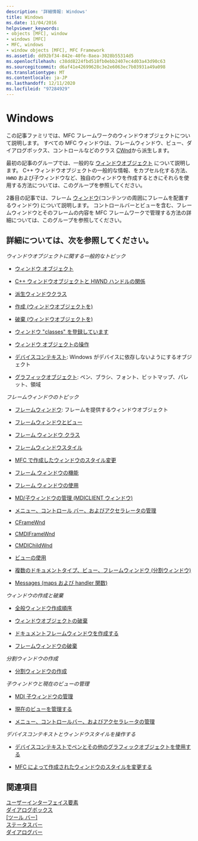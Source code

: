 ```yaml
---
description: '詳細情報: Windows'
title: Windows
ms.date: 11/04/2016
helpviewer_keywords:
- objects [MFC], window
- windows [MFC]
- MFC, windows
- window objects [MFC], MFC Framework
ms.assetid: dd92bf34-842e-40fe-8aea-3028b55314d5
ms.openlocfilehash: c38dd8224fbd518fb0ebb2407ec4d03a43d90c63
ms.sourcegitcommit: d6af41e42699628c3e2e6063ec7b03931a49a098
ms.translationtype: MT
ms.contentlocale: ja-JP
ms.lasthandoff: 12/11/2020
ms.locfileid: "97284929"
---
```

# <a name="windows"></a>Windows

この記事ファミリでは、MFC フレームワークのウィンドウオブジェクトについて説明します。 すべての MFC ウィンドウは、フレームウィンドウ、ビュー、ダイアログボックス、コントロールなどのクラス [CWnd](../mfc/reference/cwnd-class.md)から派生します。

最初の記事のグループでは、一般的な [ウィンドウオブジェクト](../mfc/window-objects.md) について説明します。 C++ ウィンドウオブジェクトの一般的な情報、をカプセル化する方法、 `HWND` および子ウィンドウなど、独自のウィンドウを作成するときにそれらを使用する方法については、このグループを参照してください。

2番目の記事では、フレーム [ウィンドウ](../mfc/frame-windows.md)(コンテンツの周囲にフレームを配置するウィンドウ) について説明します。 コントロールバーとビューを含む、フレームウィンドウとそのフレームの内容を MFC フレームワークで管理する方法の詳細については、このグループを参照してください。

## <a name="what-do-you-want-to-know-more-about"></a>詳細については、次を参照してください。

*ウィンドウオブジェクトに関する一般的なトピック*

- [ウィンドウ オブジェクト](../mfc/window-objects.md)

- [C++ ウィンドウオブジェクトと HWND ハンドルの関係](../mfc/relationship-between-a-cpp-window-object-and-an-hwnd.md)

- [派生ウィンドウクラス](../mfc/derived-window-classes.md)

- [作成 (ウィンドウオブジェクトを)](../mfc/creating-windows.md)

- [破棄 (ウィンドウオブジェクトを)](../mfc/destroying-window-objects.md)

- [ウィンドウ "classes" を登録しています](../mfc/registering-window-classes.md)

- [ウィンドウ オブジェクトの操作](../mfc/working-with-window-objects.md)

- [デバイスコンテキスト](../mfc/device-contexts.md): Windows がデバイスに依存しないようにするオブジェクト

- [グラフィックオブジェクト](../mfc/graphic-objects.md): ペン、ブラシ、フォント、ビットマップ、パレット、領域

*フレームウィンドウのトピック*

- [フレームウィンドウ](../mfc/frame-windows.md): フレームを提供するウィンドウオブジェクト

- [フレームウィンドウとビュー](../mfc/frame-windows.md)

- [フレーム ウィンドウ クラス](../mfc/frame-window-classes.md)

- [フレームウィンドウスタイル](../mfc/frame-window-styles-cpp.md)

- [MFC で作成したウィンドウのスタイル変更](../mfc/changing-the-styles-of-a-window-created-by-mfc.md)

- [フレーム ウィンドウの機能](../mfc/what-frame-windows-do.md)

- [フレーム ウィンドウの使用](../mfc/using-frame-windows.md)

- [MD/子ウィンドウの管理 (MDICLIENT ウィンドウ)](../mfc/managing-mdi-child-windows.md)

- [メニュー、コントロール バー、およびアクセラレータの管理](../mfc/managing-menus-control-bars-and-accelerators.md)

- [CFrameWnd](../mfc/reference/cframewnd-class.md)

- [CMDIFrameWnd](../mfc/reference/cmdiframewnd-class.md)

- [CMDIChildWnd](../mfc/reference/cmdichildwnd-class.md)

- [ビューの使用](../mfc/using-views.md)

- [複数のドキュメントタイプ、ビュー、フレームウィンドウ (分割ウィンドウ)](../mfc/multiple-document-types-views-and-frame-windows.md)

- [Messages (maps および handler 関数)](../mfc/messages.md)

*ウィンドウの作成と破棄*

- [全般ウィンドウ作成順序](../mfc/general-window-creation-sequence.md)

- [ウィンドウオブジェクトの破棄](../mfc/destroying-window-objects.md)

- [ドキュメントフレームウィンドウを作成する](../mfc/creating-document-frame-windows.md)

- [フレームウィンドウの破棄](../mfc/destroying-frame-windows.md)

*分割ウィンドウの作成*

- [分割ウィンドウの作成](../mfc/multiple-document-types-views-and-frame-windows.md)

*子ウィンドウと現在のビューの管理*

- [MDI 子ウィンドウの管理](../mfc/managing-mdi-child-windows.md)

- [現在のビューを管理する](../mfc/managing-the-current-view.md)

- [メニュー、コントロールバー、およびアクセラレータの管理](../mfc/managing-menus-control-bars-and-accelerators.md)

*デバイスコンテキストとウィンドウスタイルを操作する*

- [デバイスコンテキストでペンとその他のグラフィックオブジェクトを使用する](../mfc/graphic-objects.md)

- [MFC によって作成されたウィンドウのスタイルを変更する](../mfc/changing-the-styles-of-a-window-created-by-mfc.md)

## <a name="see-also"></a>関連項目

[ユーザーインターフェイス要素](../mfc/user-interface-elements-mfc.md)<br/>
[ダイアログボックス](../mfc/dialog-boxes.md)<br/>
[[ツール バー]](../mfc/toolbars.md)<br/>
[ステータスバー](../mfc/status-bars.md)<br/>
[ダイアログバー](../mfc/dialog-bars.md)
